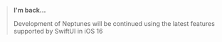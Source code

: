 > **I'm back...**
> 
> Development of Neptunes will be continued using the latest features supported by SwiftUI in iOS 16